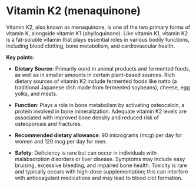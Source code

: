 <!--
source: gpt-3 + jph editing
aka: menaquinone
tags: vitamins
-->

# Vitamin K2 (menaquinone)

Vitamin K2, also known as menaquinone, is one of the two primary forms of vitamin K, alongside vitamin K1 (phylloquinone). Like vitamin K1, vitamin K2 is a fat-soluble vitamin that plays essential roles in various bodily functions, including blood clotting, bone metabolism, and cardiovascular health.

**Key points**:

* **Dietary Source**: Primarily ound in animal products and fermented foods, as well as in smaller amounts in certain plant-based sources. Rich dietary sources of vitamin K2 include fermented foods like natto (a traditional Japanese dish made from fermented soybeans), cheese, egg yolks, and meats.

* **Function**: Plays a role in bone metabolism by activating osteocalcin, a protein involved in bone mineralization. Adequate vitamin K2 levels are associated with improved bone density and reduced risk of osteoporosis and fractures.

* **Recommended dietary allowance**: 90 micrograms (mcg) per day for women and 120 mcg per day for men.

* **Safety**: Deficiency is rare but can occur in individuals with malabsorption disorders or liver disease. Symptoms may include easy bruising, excessive bleeding, and impaired bone health. Toxicity is rare and typically occurs with high-dose supplementation; this can interfere with anticoagulant medications and may lead to blood clot formation.
